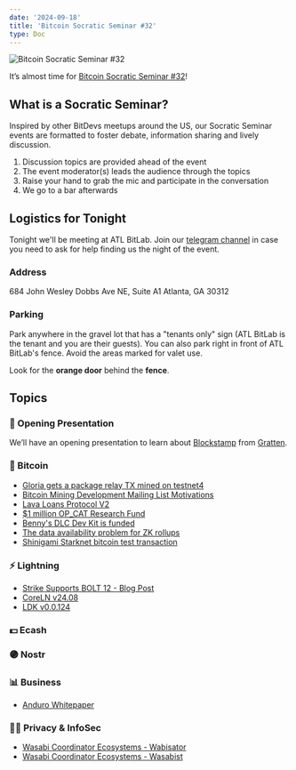 ```yaml
---
date: '2024-09-18'
title: 'Bitcoin Socratic Seminar #32'
type: Doc
---
```


![Bitcoin Socratic Seminar #32](/bitcoin-socratic-seminar-32.jpg)

It’s almost time for <a href="https://www.meetup.com/atlantabitdevs/events/302065878/">Bitcoin Socratic Seminar #32</a>!

## What is a Socratic Seminar?

Inspired by other BitDevs meetups around the US, our Socratic Seminar events are formatted to foster debate, information sharing and lively discussion.

1. Discussion topics are provided ahead of the event
2. The event moderator(s) leads the audience through the topics
3. Raise your hand to grab the mic and participate in the conversation
4. We go to a bar afterwards

## Logistics for Tonight

Tonight we'll be meeting at ATL BitLab. Join our <a href="https://atlantabitdevs.org/telegram/" target="_blank">telegram channel</a> in case you need to ask for help finding us the night of the event.

### Address

684 John Wesley Dobbs Ave NE,
Suite A1
Atlanta, GA 30312

### Parking

Park anywhere in the gravel lot that has a "tenants only" sign (ATL BitLab is the tenant and you are their guests). You can also park right in front of ATL BitLab's fence. Avoid the areas marked for valet use.

Look for the **orange door** behind the **fence**.

## Topics

### 🤙 Opening Presentation

We’ll have an opening presentation to learn about [Blockstamp](https://blockstamp.app/) from [Gratten](https://github.com/gratten).

### 🧡 Bitcoin

- [Gloria gets a package relay TX mined on testnet4](https://x.com/glozow/status/1829100551067365608)
- [Bitcoin Mining Development Mailing List Motivations](https://groups.google.com/g/bitcoinminingdev/c/97fkfVmHWYU?pli=1)
- [Lava Loans Protocol V2](https://github.com/lava-xyz/loans-paper/blob/960b91af83513f6a17d87904457e7a9e786b21e0/loans_v2.pdf)
- [$1 million OP_CAT Research Fund](https://mailing-list.bitcoindevs.xyz/bitcoindev/04b61777-7f9a-4714-b3f2-422f99e54f87n@googlegroups.com/)
- [Benny's DLC Dev Kit is funded](https://x.com/bennyhodl/status/1831720708042260618)
- [The data availability problem for ZK rollups](https://bitcoinmagazine.com/technical/bitcoin-rollups-the-rock-or-the-hard-place)
- [Shinigami Starknet bitcoin test transaction](https://x.com/BrandonR505/status/1831583014289133898)

### ⚡️ Lightning

- [Strike Supports BOLT 12 - Blog Post](https://strike.me/blog/bolt12-offers/)
- [CoreLN v24.08](https://github.com/ElementsProject/lightning/releases/tag/v24.08)
- [LDK v0.0.124](https://github.com/lightningdevkit/rust-lightning/releases/tag/v0.0.124)

### 💵 Ecash

### 🟣 Nostr

### 📊 Business

- [Anduro Whitepaper](https://coordinate.anduro.io/)

### 🕵️‍♂️ Privacy & InfoSec

- [Wasabi Coordinator Ecosystems - Wabisator](https://wabisator.com/)
- [Wasabi Coordinator Ecosystems - Wasabist](https://wasabist.io/)
